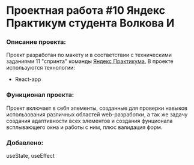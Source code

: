 # **Проектная работа #10 Яндекс Практикум студента Волкова И**

### Описание проекта:
Проект разработан по макету и в соответствии с техническими заданиями 11 "спринта" команды [Яндекс Практикума.](https://praktikum.yandex.ru) 
В проекте используются технологии:
* React-app


### Функционал проекта:
Проект включает в себя элементы, созданные для проверки навыков использования различных областей web-разработки, а так же задачу создания адаптивности всех элементов и создания фунционала всплывающего окна и работы с ним, плюс валидация форм.

### Добавлено:
useState, useEffect


